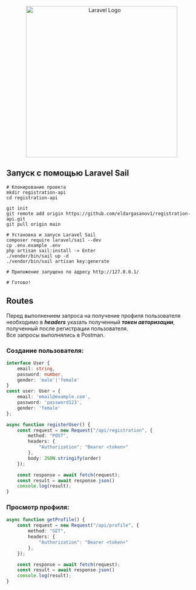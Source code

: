 <p align="center"><a href="https://laravel.com" target="_blank"><img src="https://raw.githubusercontent.com/laravel/art/master/logo-lockup/5%20SVG/2%20CMYK/1%20Full%20Color/laravel-logolockup-cmyk-red.svg" width="400" alt="Laravel Logo"></a></p>

## Запуск с помощью Laravel Sail
```shell
# Клонирование проекта
mkdir registration-api
cd registration-api

git init
git remote add origin https://github.com/eldargasanov1/registration-api.git
git pull origin main

# Установка и запуск Laravel Sail
composer require laravel/sail --dev
cp .env.example .env
php artisan sail:install -> Enter
./vendor/bin/sail up -d
./vendor/bin/sail artisan key:generate

# Приложение запущено по адресу http://127.0.0.1/

# Готово!
```
## Routes
Перед выполнением запроса на получение профиля пользователя необходимо в **_headers_** указать полученный **_токен авторизации_**, полученный после регистрации пользователя.
<br>
Все запросы выполнялись в Postman.
### Создание пользователя:
```ts
interface User {
    email: string,
    password: number,
    gender: 'male'|'female'
}
const user: User = {
    email: 'email@example.com',
    password: 'password123',
    gender: 'female'
};

async function registerUser() {
    const request = new Request("/api/registration", {
        method: "POST",
        headers: {
            "Authorization": "Bearer <token>"
        },
        body: JSON.stringify(order)
    });

    const response = await fetch(request);
    const result = await response.json()
    console.log(result);
}
```
### Просмотр профиля:
```ts
async function getProfile() {
    const request = new Request("/api/profile", {
        method: "GET",
        headers: {
            "Authorization": "Bearer <token>"
        },
    });

    const response = await fetch(request);
    const result = await response.json()
    console.log(result);
}
```
